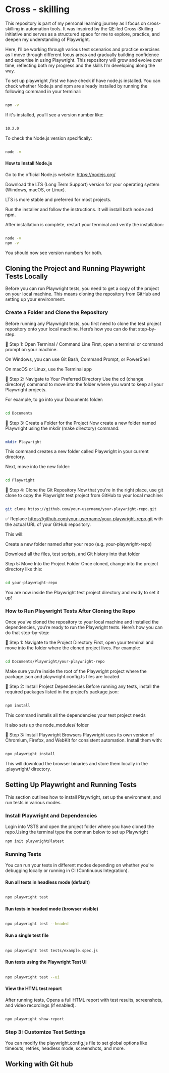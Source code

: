 # Cross - skilling 

This repository is part of my personal learning journey as I focus on cross-skilling in automation tools. It was inspired by the QE-led Cross-Skilling initiative and serves as a structured space for me to explore, practice, and deepen my understanding of Playwright.

Here, I’ll be working through various test scenarios and practice exercises as I move through different focus areas and gradually building confidence and expertise in using Playwright. This repository will grow and evolve over time, reflecting both my progress and the skills I’m developing along the way.



To set up playwright ,first we have check if have node.js installed. You can check whether Node.js and npm are already installed by running the following command in your terminal:

```bash

npm -v
```
If it's installed, you’ll see a version number like:

```bash

10.2.0
```
To check the Node.js version specifically:

```bash

node -v
```

#### How to Install Node.js
Go to the official Node.js website:
https://nodejs.org/

Download the LTS (Long Term Support) version for your operating system (Windows, macOS, or Linux).

LTS is more stable and preferred for most projects.

Run the installer and follow the instructions. It will install both node and npm.

After installation is complete, restart your terminal and verify the installation:

```bash

node -v
npm -v
```
You should now see version numbers for both.





## Cloning the Project and Running Playwright Tests Locally
Before you can run Playwright tests, you need to get a copy of the project on your local machine. This means cloning the repository from GitHub and setting up your environment.


### Create a Folder and Clone the Repository
Before running any Playwright tests, you first need to clone the test project repository onto your local machine. Here’s how you can do that step-by-step.

🔹 Step 1: Open Terminal / Command Line
First, open a terminal or command prompt on your machine.

On Windows, you can use Git Bash, Command Prompt, or PowerShell

On macOS or Linux, use the Terminal app

🔹 Step 2: Navigate to Your Preferred Directory
Use the cd (change directory) command to move into the folder where you want to keep all your Playwright projects.

For example, to go into your Documents folder:

```bash

cd Documents
```


🔹 Step 3: Create a Folder for the Project
Now create a new folder named Playwright using the mkdir (make directory) command:

```bash

mkdir Playwright
```
This command creates a new folder called Playwright in your current directory.

Next, move into the new folder:

```bash

cd Playwright
```
🔹 Step 4: Clone the Git Repository
Now that you're in the right place, use git clone to copy the Playwright test project from GitHub to your local machine:

```bash

git clone https://github.com/your-username/your-playwright-repo.git

```
✅ Replace https://github.com/your-username/your-playwright-repo.git with the actual URL of your GitHub repository.

This will:

Create a new folder named after your repo (e.g. your-playwright-repo)

Download all the files, test scripts, and Git history into that folder

 Step 5: Move Into the Project Folder
Once cloned, change into the project directory like this:

```bash

cd your-playwright-repo
```
You are now inside the Playwright test project directory and ready to set it up!

### How to Run Playwright Tests After Cloning the Repo
Once you’ve cloned the repository to your local machine and installed the dependencies, you’re ready to run the Playwright tests. Here’s how you can do that step-by-step:

🔹 Step 1: Navigate to the Project Directory
First, open your terminal and move into the folder where the cloned project lives. For example:

```bash

cd Documents/Playwright/your-playwright-repo
```
Make sure you’re inside the root of the Playwright project where the package.json and playwright.config.ts files are located.

🔹 Step 2: Install Project Dependencies
Before running any tests, install the required packages listed in the project’s package.json:

```bash

npm install
```
This command installs all the  dependencies your test project needs

It also sets up the node_modules/ folder

🔹 Step 3: Install Playwright Browsers
Playwright uses its own version of Chromium, Firefox, and WebKit for consistent automation. Install them with:

```bash

npx playwright install
```
This will download the browser binaries and store them locally in the .playwright/ directory.





##  Setting Up Playwright and Running Tests

This section outlines how to install Playwright, set up the environment, and run tests in various modes.

### Install Playwright and Dependencies

Login into VSTS and open the project folder where you have cloned the repo.Using the terminal type the comman below to set up Playwright 

```bash
npm init playwright@latest
```
###  Running Tests
You can run your tests in different modes depending on whether you're debugging locally or running in CI (Continuous Integration).

#### Run all tests in headless mode (default)
```bash

npx playwright test
```

#### Run tests in headed mode (browser visible)
```bash

npx playwright test --headed
````


#### Run a single test file

```bash

npx playwright test tests/example.spec.js
```


#### Run tests using the Playwright Test UI

```bash

npx playwright test --ui
```


#### View the HTML test report
After running tests, Opens a full HTML report with test results, screenshots, and video recordings (if enabled).

```bash

npx playwright show-report
```


### Step 3: Customize Test Settings 
You can modify the playwright.config.js file to set global options like timeouts, retries, headless mode, screenshots, and more.


## Working with Git hub 




